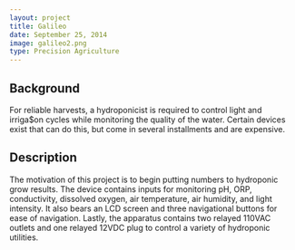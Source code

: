 ```yaml
---
layout: project
title: Galileo
date: September 25, 2014
image: galileo2.png
type: Precision Agriculture
---
```


## Background
For reliable harvests, a hydroponicist is required to control light and irriga$on cycles while monitoring the quality of the water.  Certain devices exist that can do this, but come in several installments and are expensive.

## Description
The motivation of this project is to begin putting numbers to hydroponic grow results.  The device contains inputs for monitoring pH, ORP, conductivity, dissolved oxygen, air temperature, air humidity, and light intensity.  It also bears an LCD screen and three navigational buttons for ease of navigation.  Lastly, the apparatus contains two relayed 110VAC outlets and one relayed 12VDC plug to control a variety of hydroponic utilities.
